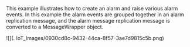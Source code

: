 This example illustrates how  to create an alarm and raise various alarm events. In this example the alarm events are grouped together in an alarm replication message, and the alarm message replication message is converted to a MessageWrapper object.

![](. IoT_Images/0930cd8c-9432-44ca-8f57-3ae7d9815c5b.png)

